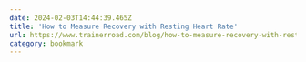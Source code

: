 ```yaml
---
date: 2024-02-03T14:44:39.465Z
title: 'How to Measure Recovery with Resting Heart Rate'
url: https://www.trainerroad.com/blog/how-to-measure-recovery-with-resting-heart-rate/
category: bookmark
---
```

